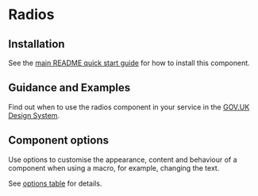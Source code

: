 # Radios

## Installation

See the [main README quick start guide](https://github.com/alphagov/govuk-frontend#quick-start) for how to install this component.

## Guidance and Examples

Find out when to use the radios component in your service in the [GOV.UK Design System](https://design-system.service.gov.uk/components/radios).

## Component options

Use options to customise the appearance, content and behaviour of a component when using a macro, for example, changing the text.

See [options table](https://design-system.service.gov.uk/components/radios/#options-radios-example) for details.
